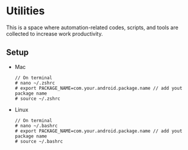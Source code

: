 Utilities
============
This is a space where automation-related codes, scripts, and tools are collected to increase work productivity.

## Setup
- Mac
	```
	// On terminal
	# nano ~/.zshrc
	# export PACKAGE_NAME=com.your.android.package.name // add yout package name
	# source ~/.zshrc
	```
- Linux
	```
	// On terminal
	# nano ~/.bashrc
	# export PACKAGE_NAME=com.your.android.package.name // add yout package name
	# source ~/.bashrc
	```